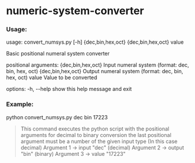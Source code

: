 # numeric-system-converter

### Usage: ###

  usage: convert_numsys.py [-h] {dec,bin,hex,oct} {dec,bin,hex,oct} value
  
  Basic positional numeral system converter
  
  positional arguments:
    {dec,bin,hex,oct}  Input numeral system (format: dec, bin, hex, oct)
    {dec,bin,hex,oct}  Output numeral system (format: dec, bin, hex, oct)
    value              Value to be converted
  
  options:
    -h, --help         show this help message and exit

### Example: ###

  python convert_numsys.py dec bin 17223
  > This command executes the python script with the positional arguments for decimal to binary conversion the last positional argument must be a number of the given input type (In this case decimal)
  > Argument 1 -> input "dec" (decimal)
  > Argument 2 -> output "bin" (binary)
  > Argument 3 -> value "17223"
